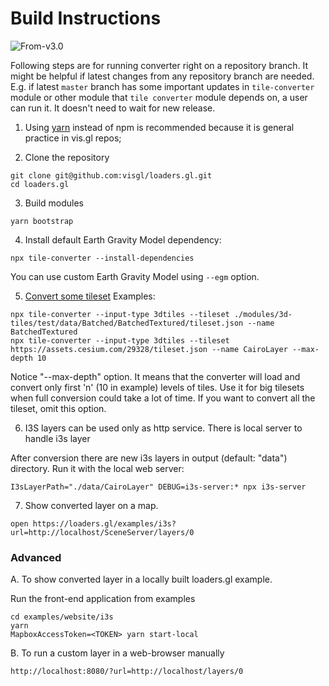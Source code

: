 # Build Instructions

<p class="badges">
  <img src="https://img.shields.io/badge/From-v3.0-blue.svg?style=flat-square" alt="From-v3.0" />
</p>

Following steps are for running converter right on a repository branch. It might be helpful if latest changes from any repository branch are needed. E.g. if latest `master` branch has some important updates in `tile-converter` module or other module that `tile converter` module depends on, a user can run it. It doesn't need to wait for new release.

1. Using [yarn](https://yarnpkg.com/getting-started/install) instead of npm is recommended because it is general practice in vis.gl repos;

2. Clone the repository

```
git clone git@github.com:visgl/loaders.gl.git
cd loaders.gl
```

3. Build modules

```
yarn bootstrap
```

4. Install default Earth Gravity Model dependency:

```
npx tile-converter --install-dependencies
```

You can use custom Earth Gravity Model using `--egm` option.

5. [Convert some tileset](modules/tile-converter/docs/cli-reference/tile-converter.md)
   Examples:

```
npx tile-converter --input-type 3dtiles --tileset ./modules/3d-tiles/test/data/Batched/BatchedTextured/tileset.json --name BatchedTextured
npx tile-converter --input-type 3dtiles --tileset https://assets.cesium.com/29328/tileset.json --name CairoLayer --max-depth 10
```

Notice "--max-depth" option. It means that the converter will load and convert only first 'n' (10 in example) levels of tiles. Use it for big tilesets when full conversion could take a lot of time. If you want to convert all the tileset, omit this option.

6. I3S layers can be used only as http service. There is local server to handle i3s layer

After conversion there are new i3s layers in output (default: "data") directory. Run it with the local web server:

```
I3sLayerPath="./data/CairoLayer" DEBUG=i3s-server:* npx i3s-server
```

7. Show converted layer on a map.

```
open https://loaders.gl/examples/i3s?url=http://localhost/SceneServer/layers/0
```

### Advanced

A. To show converted layer in a locally built loaders.gl example.

Run the front-end application from examples

```
cd examples/website/i3s
yarn
MapboxAccessToken=<TOKEN> yarn start-local
```

B. To run a custom layer in a web-browser manually

```
http://localhost:8080/?url=http://localhost/layers/0
```
